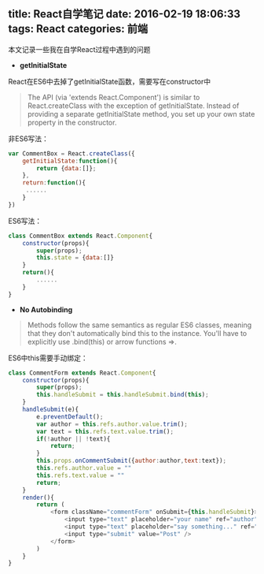 title: React自学笔记
date: 2016-02-19 18:06:33
tags: React
categories: 前端
---

本文记录一些我在自学React过程中遇到的问题

- **getInitialState**

React在ES6中去掉了getInitialState函数，需要写在constructor中

> The API (via 'extends React.Component') is similar to React.createClass with the exception of getInitialState. Instead of providing a separate getInitialState method, you set up your own state property in the constructor.

非ES6写法：

```javascript
var CommentBox = React.createClass({
	getInitialState:function(){
		return {data:[]};
	},
	return:function(){
   	 ......
	}
})
```
<!-- more -->
ES6写法：
```javascript
class CommentBox extends React.Component{
	constructor(props){
		super(props);
		this.state = {data:[]}
	}
	return(){
		......
	}
}
```

- **No Autobinding**
> Methods follow the same semantics as regular ES6 classes, meaning that they don't automatically bind this to the instance. You'll have to explicitly use .bind(this) or arrow functions =>.

ES6中this需要手动绑定：
```javascript
class CommentForm extends React.Component{
	constructor(props){
		super(props);
		this.handleSubmit = this.handleSubmit.bind(this);
	}
	handleSubmit(e){
		e.preventDefault();
		var author = this.refs.author.value.trim();
		var text = this.refs.text.value.trim();
		if(!author || !text){
			return;
		}
		this.props.onCommentSubmit({author:author,text:text});
		this.refs.author.value = ""
		this.refs.text.value = ""
		return;
	}
	render(){
		return (
			<form className="commentForm" onSubmit={this.handleSubmit}>
				<input type="text" placeholder="your name" ref="author"/>
				<input type="text" placeholder="say something..." ref="text" />
				<input type="submit" value="Post" />
			</form>
		)
	}
}

```